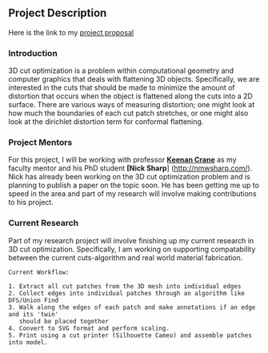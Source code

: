 ## Project Description

Here is the link to my [project proposal](https://www.jasom.com)

### Introduction

3D cut optimization is a problem within computational geometry and computer graphics that deals with flattening 3D objects. Specifically, we are interested in the cuts that should be made to minimize the amount of distortion that occurs when the object is flattened along the cuts into a 2D surface. There are various ways of measuring distortion; one might look at how much the boundaries of each cut patch stretches, or one might also look at the dirichlet distortion term for conformal flattening.

### Project Mentors

For this project, I will be working with professor [**Keenan Crane**](https://www.cs.cmu.edu/~kmcrane/) as my faculty mentor and his PhD student **[Nick Sharp**] (http://nmwsharp.com/). Nick has already been working on the 3D cut optimization problem and is planning to publish a paper on the topic soon. He has been getting me up to speed in the area and part of my research will involve making contributions to his project.

### Current Research

Part of my research project will involve finishing up my current research in 3D cut optimization. Specifically, I am working on supporting compatability between the current cuts-algorithm and real world material fabrication.

```
Current Workflow:

1. Extract all cut patches from the 3D mesh into individual edges
2. Collect edges into individual patches through an algorithm like DFS/Union Find
3. Walk along the edges of each patch and make annotations if an edge and its 'twin' 
   should be placed together
4. Convert to SVG format and perform scaling.
5. Print using a cut printer (Silhouette Cameo) and assemble patches into model.
```
